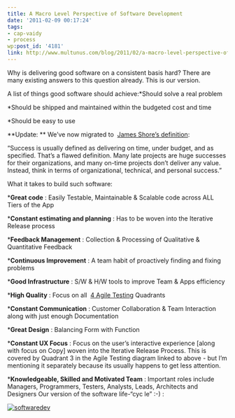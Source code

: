 ```yaml
---
title: A Macro Level Perspective of Software Development
date: '2011-02-09 00:17:24'
tags:
- cap-vaidy
- process
wp:post_id: '4181'
link: http://www.multunus.com/blog/2011/02/a-macro-level-perspective-of-software-development/
---
```


Why is delivering good software on a consistent basis hard? There are many existing answers to this question already. This is our version.

A list of things good software should achieve:*Should solve a real problem

	
*Should be shipped and maintained within the budgeted cost and time

	
*Should be easy to use

**Update: **
We’ve now migrated to 
[James Shore’s definition](http://jamesshore.com/Agile-Book/why_agile.html):


“Success is usually defined as delivering on time, under budget, and as specified. That’s a flawed definition. Many late projects are huge successes for their organizations, and many on-time projects don’t deliver any value. Instead, think in terms of organizational, technical, and personal success.”

What it takes to build such software:

***Great code**
: Easily Testable, Maintainable & Scalable code across ALL Tiers of the App

	
***Constant estimating and planning**
: Has to be woven into the Iterative Release process

	
***Feedback Management**
: Collection & Processing of Qualitative & Quantitative Feedback

	
***Continuous Improvement**
: A team habit of proactively finding and fixing problems

	
***Good Infrastructure**
: S/W & H/W tools to improve Team & Apps efficiency

	
***High Quality**
: Focus on all 
[4 Agile Testing](http://onestepbacktwostepsforward.blogspot.com/2009/06/agile-testing-quadrants.html) Quadrants

	
***Constant Communication**
: Customer Collaboration & Team Interaction along with just enough Documentation

	
***Great Design**
: Balancing Form with Function

	
***Constant UX Focus**
: Focus on the user’s interactive experience [along with focus on Copy] woven into the Iterative Release Process. This is covered by Quadrant 3 in the Agile Testing diagram linked to above - but I’m mentioning it separately because its usually happens to get less attention.

	
***Knowledgeable, Skilled and Motivated Team**
: Important roles include Managers, Programmers, Testers, Analysts, Leads, Architects and Designers
Our version of the software life-“cyc
le” :-) :


[![softwaredev](https://s3.amazonaws.com/next.multunus.com/wp-content/uploads/2014/01/softwaredev-300x271.png)](https://s3.amazonaws.com/next.multunus.com/wp-content/uploads/2014/01/softwaredev.png)
